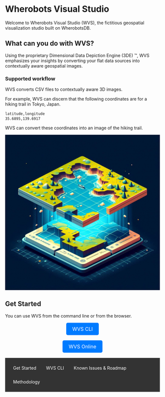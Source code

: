 # Wherobots Visual Studio

Welcome to Wherobots Visual Studio (WVS), the fictitious geospatial visualization studio built on WherobotsDB.

## What can you do with WVS?

Using the proprietary Dimensional Data Depiction Engine (3DE) ™️, WVS emphasizes your insights by converting your flat data sources into
contextually aware geospatial images.


### Supported workflow

WVS converts CSV files to contextually aware 3D images.

For example, WVS can discern that the following coordinates are for a hiking trail in Tokyo, Japan.

```
latitude,longitude
35.6895,139.6917
```

WVS can convert these coordinates into an image of the hiking trail.

![2d_3de](/images/dimension.png)

## Get Started

You can use WVS from the command line or from the browser.

<div style="text-align: center;">
  <a href="https://example.com" class="button" style="display: inline-block; padding: 10px 20px; font-size: 16px; color: white; background-color: #007bff; border-radius: 5px; text-decoration: none; on-click: copyToClipboard;">WVS CLI</a>
</div>
<br>
<div style="text-align: center;">
  <a href="https://example.com" class="button" style="display: inline-block; padding: 10px 20px; font-size: 16px; color: white; background-color: #007bff; border-radius: 5px; text-decoration: none;">WVS Online</a>
</div>
<br>
<nav style="background-color: #333; padding: 10px;">
  <ul style="list-style-type: none; margin: 0; padding: 0; overflow: hidden;">
    <li style="float: left;"><a href="https://kadolor.github.io/wvs/" style="display: block; color: white; text-align: center; padding: 14px 16px; text-decoration: none; transition: background-color 0.3s;">Get Started</a></li>
    <li style="float: left;"><a href="https://kadolor.github.io/wvs/wvs_cli" style="display: block; color: white; text-align: center; padding: 14px 16px; text-decoration: none; transition: background-color 0.3s;">WVS CLI</a></li>
    <li style="float: left;"><a href="https://kadolor.github.io/wvs/roadmap" style="display: block; color: white; text-align: center; padding: 14px 16px; text-decoration: none; transition: background-color 0.3s;">Known Issues & Roadmap</a></li>
    <li style="float: left;"><a href="https://kadolor.github.io/wvs/methodology)" style="display: block; color: white; text-align: center; padding: 14px 16px; text-decoration: none; transition: background-color 0.3s;">Methodology</a></li>
  </ul>
</nav>
<div style="padding: 20px;">
</div>
<style>
  nav ul li a:hover {
    background-color: #575757;
  }
</style>
<div style="padding: 20px;">
</div>
